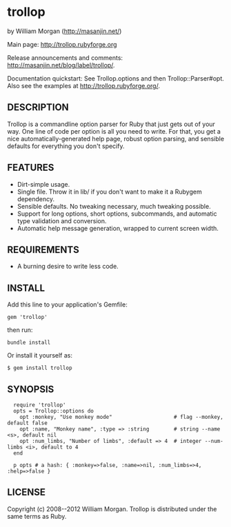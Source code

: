 # trollop

by William Morgan (http://masanjin.net/)

Main page: http://trollop.rubyforge.org

Release announcements and comments: http://masanjin.net/blog/label/trollop/.

Documentation quickstart: See Trollop.options and then Trollop::Parser#opt.
Also see the examples at http://trollop.rubyforge.org/.

## DESCRIPTION

Trollop is a commandline option parser for Ruby that just gets out of your way.
One line of code per option is all you need to write. For that, you get a nice
automatically-generated help page, robust option parsing, and sensible defaults
for everything you don't specify.

## FEATURES

- Dirt-simple usage.
- Single file. Throw it in lib/ if you don't want to make it a Rubygem dependency.
- Sensible defaults. No tweaking necessary, much tweaking possible.
- Support for long options, short options, subcommands, and automatic type validation and
  conversion.
- Automatic help message generation, wrapped to current screen width.

## REQUIREMENTS

* A burning desire to write less code.

## INSTALL

Add this line to your application's Gemfile:
```
gem 'trollop'
```
then run:
```
bundle install
```

Or install it yourself as:
```
$ gem install trollop
```

## SYNOPSIS
```
  require 'trollop'
  opts = Trollop::options do
    opt :monkey, "Use monkey mode"                    # flag --monkey, default false
    opt :name, "Monkey name", :type => :string        # string --name <s>, default nil
    opt :num_limbs, "Number of limbs", :default => 4  # integer --num-limbs <i>, default to 4
  end

  p opts # a hash: { :monkey=>false, :name=>nil, :num_limbs=>4, :help=>false }
```

## LICENSE

Copyright (c) 2008--2012 William Morgan. Trollop is distributed under the same
terms as Ruby.
